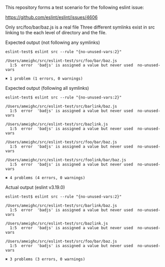 This repository forms a test scenario for the following eslint issue:

https://github.com/eslint/eslint/issues/4606

Only src/foo/bar/baz.js is a real file
Three different symlinks exist in src linking to the each level of directory and the file.

Expected output (not following any symlinks)

```
eslint-test$ eslint src --rule "{no-unused-vars:2}"

/Users/ameighc/src/eslint-test/src/foo/bar/baz.js
  1:5  error  'badjs' is assigned a value but never used  no-unused-vars

✖ 1 problem (1 errors, 0 warnings)
```

Expected output (following all symlinks)

```
eslint-test$ eslint src --rule "{no-unused-vars:2}"

/Users/ameighc/src/eslint-test/src/barlink/baz.js
  1:5  error  'badjs' is assigned a value but never used  no-unused-vars

/Users/ameighc/src/eslint-test/src/bazlink.js
  1:5  error  'badjs' is assigned a value but never used  no-unused-vars

/Users/ameighc/src/eslint-test/src/foo/bar/baz.js
  1:5  error  'badjs' is assigned a value but never used  no-unused-vars

/Users/ameighc/src/eslint-test/src/foolink/bar/baz.js
  1:5  error  'badjs' is assigned a value but never used  no-unused-vars

✖ 4 problems (4 errors, 0 warnings)
```

Actual output (eslint v3.19.0)

```
eslint-test$ eslint src --rule "{no-unused-vars:2}"

/Users/ameighc/src/eslint-test/src/barlink/baz.js
  1:5  error  'badjs' is assigned a value but never used  no-unused-vars

/Users/ameighc/src/eslint-test/src/bazlink.js
  1:5  error  'badjs' is assigned a value but never used  no-unused-vars

/Users/ameighc/src/eslint-test/src/foo/bar/baz.js
  1:5  error  'badjs' is assigned a value but never used  no-unused-vars

✖ 3 problems (3 errors, 0 warnings)
```

